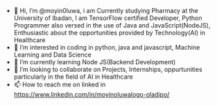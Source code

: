 - 👋 Hi, I’m @moyin0luwa, i am Currently studying Pharmacy at the University of Ibadan, I am TensorFlow certified Developer, Python Programmer also versed in the use of Java and JavaScript(NodeJS), Enthusiastic about the opportunities provided by Technology(AI) in Healthcare
- 👀 I’m interested in coding in python, java and javascript, Machine Learning and Data Science
- 🌱 I’m currently learning  Node JS(Backend Development)
- 💞️ I’m looking to collaborate on Projects, Internships, oppurtunities particularly in the field of AI in Healthcare
- 📫 How to reach me on linked in https://www.linkedin.com/in/moyinoluwalogo-oladipo/

<!---
moyin0luwa/moyin0luwa is a ✨ special ✨ repository because its `README.md` (this file) appears on your GitHub profile.
You can click the Preview link to take a look at your changes.
--->
